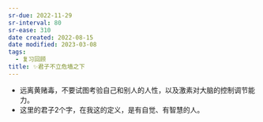 ```yaml
---
sr-due: 2022-11-29
sr-interval: 80
sr-ease: 310
date created: 2022-08-15
date modified: 2023-03-08
tags:
  - 复习回顾
title: ✨君子不立危墙之下
---
```

- 远离黄赌毒，不要试图考验自己和别人的人性，以及激素对大脑的控制调节能力。
- 这里的君子2个字，在我这的定义，是有自觉、有智慧的人。
